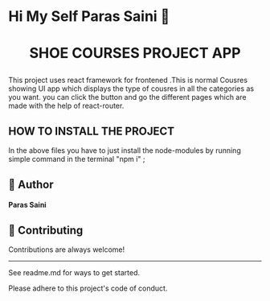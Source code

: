 # ****Hi My Self Paras Saini**** 👋


# <p align="center">SHOE COURSES PROJECT APP </p>
  This project uses react framework for frontened .This is normal Cousres showing UI  app which displays the type of cousres in all the categories as  you want.
  you can click the button and go the different pages which are made with the help of react-router.

## HOW TO INSTALL THE PROJECT  
In the above files you have to just install the node-modules by running simple command in the terminal "npm i" ; 
   
 ## 🙇 Author
####  Paras Saini


## 🍰 Contributing    
Contributions are always welcome!
********
See readme.md for ways to get started.

Please adhere to this project's code of conduct.
